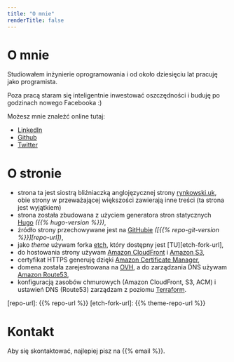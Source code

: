 ```yaml
---
title: "O mnie"
renderTitle: false
---
```


# O mnie

Studiowałem inżynierie oprogramowania i od około dziesięciu lat pracuję jako programista.

Poza pracą staram się inteligentnie inwestować oszczędności i buduję po godzinach nowego Facebooka :)

Możesz mnie znaleźć online tutaj:

- [LinkedIn](https://www.linkedin.com/in/rynkowsg/)
- [Github](https://github.com/rynkowsg)
- [Twitter](https://twitter.com/rynkowsg)

# O stronie

- strona ta jest siostrą bliźniaczką anglojęzycznej strony [rynkowski.uk](https://rynkowski.uk),
  obie strony w przeważającej większości zawierają inne treści (ta strona jest wyjątkiem)
- strona została zbudowana z użyciem generatora stron statycznych [Hugo][hugo] _({{% hugo-version %}})_,
- źródło strony przechowywane jest na [GitHubie][GitHub] _([{{% repo-git-version %}}][repo-url])_,
- jako _theme_ używam forka [etch][etch], który dostępny jest [TU][etch-fork-url],
- do hostowania strony używam [Amazon CloudFront][CloudFront] i [Amazon S3][S3],
- certyfikat HTTPS generuję dzięki [Amazon Certificate Manager][ACM],
- domena została zarejestrowana na [OVH][OVH], a do zarządzania DNS używam [Amazon Route53][Route53],
- konfiguracją zasobów chmurowych (Amazon CloudFront, S3, ACM) i ustawień DNS (Route53) zarządzam z poziomu
  [Terraform][Terraform].

[hugo]: https://gohugo.io
[GitHub]: https://github.com
[CloudFront]: https://aws.amazon.com/cloudfront
[S3]: https://aws.amazon.com/s3
[ACM]: https://aws.amazon.com/certificate-manager/
[Route53]: https://aws.amazon.com/route53
[OVH]: ovh.com
[Terraform]: https://www.terraform.io
[etch]: https://github.com/LukasJoswiak/etch
[repo-url]: {{% repo-url %}}
[etch-fork-url]: {{% theme-repo-url %}}

# Kontakt

Aby się skontaktować, najlepiej pisz na {{% email %}}.
